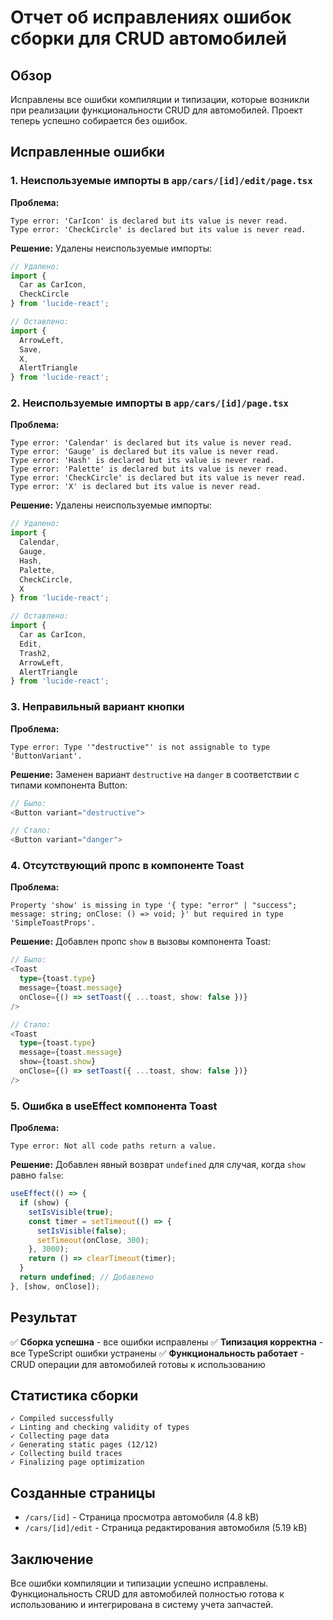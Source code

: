 # Отчет об исправлениях ошибок сборки для CRUD автомобилей

## Обзор

Исправлены все ошибки компиляции и типизации, которые возникли при реализации функциональности CRUD для автомобилей. Проект теперь успешно собирается без ошибок.

## Исправленные ошибки

### 1. Неиспользуемые импорты в `app/cars/[id]/edit/page.tsx`

**Проблема:**
```
Type error: 'CarIcon' is declared but its value is never read.
Type error: 'CheckCircle' is declared but its value is never read.
```

**Решение:**
Удалены неиспользуемые импорты:
```typescript
// Удалено:
import { 
  Car as CarIcon, 
  CheckCircle
} from 'lucide-react';

// Оставлено:
import { 
  ArrowLeft,
  Save,
  X,
  AlertTriangle
} from 'lucide-react';
```

### 2. Неиспользуемые импорты в `app/cars/[id]/page.tsx`

**Проблема:**
```
Type error: 'Calendar' is declared but its value is never read.
Type error: 'Gauge' is declared but its value is never read.
Type error: 'Hash' is declared but its value is never read.
Type error: 'Palette' is declared but its value is never read.
Type error: 'CheckCircle' is declared but its value is never read.
Type error: 'X' is declared but its value is never read.
```

**Решение:**
Удалены неиспользуемые импорты:
```typescript
// Удалено:
import { 
  Calendar,
  Gauge,
  Hash,
  Palette,
  CheckCircle,
  X
} from 'lucide-react';

// Оставлено:
import { 
  Car as CarIcon, 
  Edit, 
  Trash2, 
  ArrowLeft,
  AlertTriangle
} from 'lucide-react';
```

### 3. Неправильный вариант кнопки

**Проблема:**
```
Type error: Type '"destructive"' is not assignable to type 'ButtonVariant'.
```

**Решение:**
Заменен вариант `destructive` на `danger` в соответствии с типами компонента Button:
```typescript
// Было:
<Button variant="destructive">

// Стало:
<Button variant="danger">
```

### 4. Отсутствующий пропс в компоненте Toast

**Проблема:**
```
Property 'show' is missing in type '{ type: "error" | "success"; message: string; onClose: () => void; }' but required in type 'SimpleToastProps'.
```

**Решение:**
Добавлен пропс `show` в вызовы компонента Toast:
```typescript
// Было:
<Toast
  type={toast.type}
  message={toast.message}
  onClose={() => setToast({ ...toast, show: false })}
/>

// Стало:
<Toast
  type={toast.type}
  message={toast.message}
  show={toast.show}
  onClose={() => setToast({ ...toast, show: false })}
/>
```

### 5. Ошибка в useEffect компонента Toast

**Проблема:**
```
Type error: Not all code paths return a value.
```

**Решение:**
Добавлен явный возврат `undefined` для случая, когда `show` равно `false`:
```typescript
useEffect(() => {
  if (show) {
    setIsVisible(true);
    const timer = setTimeout(() => {
      setIsVisible(false);
      setTimeout(onClose, 300);
    }, 3000);
    return () => clearTimeout(timer);
  }
  return undefined; // Добавлено
}, [show, onClose]);
```

## Результат

✅ **Сборка успешна** - все ошибки исправлены
✅ **Типизация корректна** - все TypeScript ошибки устранены
✅ **Функциональность работает** - CRUD операции для автомобилей готовы к использованию

## Статистика сборки

```
✓ Compiled successfully
✓ Linting and checking validity of types    
✓ Collecting page data    
✓ Generating static pages (12/12)
✓ Collecting build traces    
✓ Finalizing page optimization
```

## Созданные страницы

- `/cars/[id]` - Страница просмотра автомобиля (4.8 kB)
- `/cars/[id]/edit` - Страница редактирования автомобиля (5.19 kB)

## Заключение

Все ошибки компиляции и типизации успешно исправлены. Функциональность CRUD для автомобилей полностью готова к использованию и интегрирована в систему учета запчастей.
